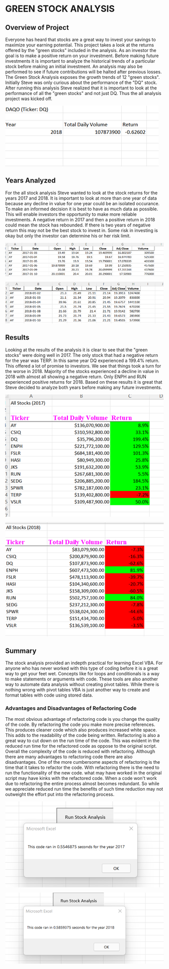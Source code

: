 # GREEN STOCK ANALYSIS
## Overview of Project
Everyone has heard that stocks are a great way to invest your savings to maximize your earning potential. This project takes a look at the returns offered by the "green stocks" included in the analysis. As an investor the goal is to make a positive return on your investment. Before making future investments it is important to analyze the historical trends of a particular stock before making an initial investment. An analysis may also be performed to see if future contributions will be halted after previous losses. The Green Stock Analysis exposes the growth trends of 12 "green stocks". Initially Steve was only curious about the performance of the "DQ" stock. After running this analysis Steve realized that it is important to look at the performance of all the "green stocks" and not just DQ. Thus the all analysis project was kicked off.

![](https://github.com/lightbright832/stock-analysis/blob/main/resources/DQ%20Analysis.png)

## Years Analyzed
For the all stock analysis Steve wanted to look at the stock returns for the years 2017 and 2018. It is important to look at more than one year of data because any decline in value for one year could be an isolated occurance. To make an informed decision it is best to have as much data as possible. This will enable investors the opportunity to make more reliable investments. A negative return in 2017 and then a positive return in 2018 could mean the stock has rebounded. If there is two years of negative return this may not be the best stock to invest in. Some risk in investing is okay but only the investor can determine his or her risk limit. 

![](https://github.com/lightbright832/stock-analysis/blob/main/resources/2017%20Data.png)

![](https://github.com/lightbright832/stock-analysis/blob/main/resources/2018%20Data.png)

## Results
Looking at the results of the analysis it is clear to see that the "green stocks" were doing well in 2017. The only stock that had a negative return for the year was TERP. In this same year DQ experienced a 199.4% return. This offered a lot of promise to investors. We see that things took a turn for the worse in 2018. Majority of the stocks experienced a decline in value in 2018 with almost all showing a negative return. Only ENPH and RUN experienced positive returns for 2018. Based on these results it is great that Steve decided to analyze both years before making any future investments. 

![](https://github.com/lightbright832/stock-analysis/blob/main/resources/2017%20Returns.png)

![](https://github.com/lightbright832/stock-analysis/blob/main/resources/2018%20Returns.png)

## Summary
The stock analysis provided an indepth practical for learning Excel VBA. For anyone who has never worked with this type of coding before it is a great way to get your feet wet. Concepts like for loops and conditionals is a way to make statements or arguments with code. These tools are also another way to automate data analysis without creating pivot tables. While there is nothing wrong with pivot tables VBA is just another way to create and format tables with code using stored data. 
### Advantages and Disadvantages of Refactoring Code
The most obvious advantage of refactoring code is you change the quality of the code. By refactoring the code you make more precise references. This produces cleaner code which also produces increased white space. This adds to the readability of the code being written. Refactoring is also a great way to cut down on the run time of the code. This was evident in the reduced run time for the refactored code as oppose to the original script. Overall the complexity of the code is reduced with refactoring. Although there are many advantages to refactoring code there are also disadvantages. One of the more cumbersome aspects of refactoring is the time that it takes to refactor the code. With refactoring there is the need to run the functionality of the new code. what may have worked in the original script may have kinks with the refactored code. When a code won't work due to refactoring the entire process almost becomes redundant. So while we appreciate reduced run time the benefits of such time reduction may not outweight the effort put into the refactoring process. 

![](https://github.com/lightbright832/stock-analysis/blob/main/resources/VBA_Challenge_2017.png)

![](https://github.com/lightbright832/stock-analysis/blob/main/resources/VBA_Challenge_2018.png)
